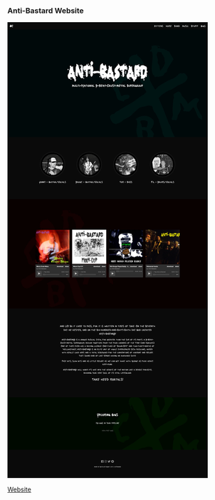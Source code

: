 ### Anti-Bastard Website

[![](ss.jpg)](https://anti-bastard.co.uk)

[Website](https://anti-bastard.co.uk)
